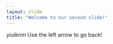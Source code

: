 ```yaml
---
layout: slide
title: "Welcome to our second slide!"
---
```

yiuiknm
Use the left arrow to go back!

